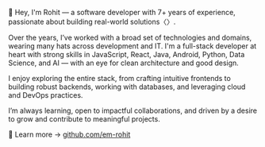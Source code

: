 👋 Hey, I'm Rohit — a software developer with 7+ years of experience, passionate about building real-world solutions〈〉.

Over the years, I’ve worked with a broad set of technologies and domains, wearing many hats across development and IT. I'm a full-stack developer at heart with strong skills in JavaScript, React, Java, Android, Python, Data Science, and AI — with an eye for clean architecture and good design.

I enjoy exploring the entire stack, from crafting intuitive frontends to building robust backends, working with databases, and leveraging cloud and DevOps practices.

I’m always learning, open to impactful collaborations, and driven by a desire to grow and contribute to meaningful projects.

🔗 Learn more → [github.com/em-rohit](https://github.com/em-rohit)
